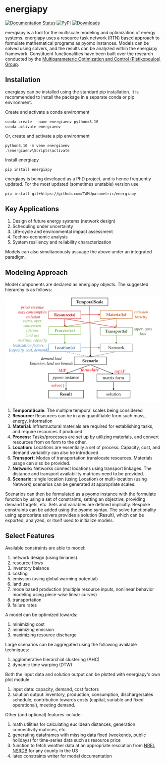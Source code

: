 # energiapy

[![Documentation Status](https://readthedocs.org/projects/energiapy/badge/)](https://energiapy.readthedocs.io/en/latest/)
[![PyPI](https://img.shields.io/pypi/v/energiapy.svg)](https://pypi.org/project/energiapy)
[![Downloads](https://static.pepy.tech/personalized-badge/energiapy?period=total&units=international_system&left_color=grey&right_color=orange&left_text=Downloads)](https://pepy.tech/project/energiapy)

energiapy is a tool for the multiscale modeling and optimization of energy systems. energiapy uses a resource task network (RTN) based approach to formulate mathematical programs as pyomo instances. Models can be solved using solvers, and the results can be analyzed within the energiapy framework. 
Constituent functionalities have been built over the research conducted by the [Multiparameteric Optimization and Control (Pistikopoulos) Group](https://parametric.tamu.edu/).


## Installation

energiapy can be installed using the standard pip installation. It is recommended to install the package in a separate conda or pip environment. 

Create and activate a conda environment 

    conda create --name energiaenv python=3.10
    conda activate energiaenv

Or, create and activate a pip environment 

    python3.10 -m venv energiaenv
    .\energiaenv\Scripts\activate

Install energiapy

    pip install energiapy

energiapy is being developed as a PhD project, and is hence frequently updated. For the most updated (sometimes unstable) version use

    pip install git+https://github.com/TAMUparametric/energiapy

## Key Applications

1. Design of future energy systems (network design)
2. Scheduling under uncertainty
3. Life-cycle and environmental impact assessment
4. Techno-economic analysis 
5. System resiliency and reliability characterization

Models can also simultaneously assuage the above under an integrated paradigm.

## Modeling Approach

Model components are declared as energiapy objects. The suggested hierarchy is as follows:


![alt text](https://github.com/TAMUparametric/energiapy/blob/main/docs/hierarchy.png?raw=true)

1. **TemporalScale:** The multiple temporal scales being considered
2. **Resource:** Resources can be in any quantifiable form such mass, energy, information
3. **Material:** Infrastructural materials are required for establishing tasks, and require resources if produced 
4. **Process:** Tasks/processes are set up by utilizing materials, and convert resources from on form to the other.
5. **Location:** Locations are essentially a set of process. Capacity, cost, and demand variability can also be introduced.
6. **Transport:** Modes of transportation translocate resources. Materials usage can also be provided.
7. **Network:** Networks connect locations using transport linkages. The distance and transport availability matrices need to be provided. 
8. **Scenario:** single location (using Location) or multi-location (using Network) scenarios can be generated at appropriate scales.

Scenarios can then be formulated as a pyomo instance with the formulate function by using a set of constraints, setting an objective, providing demand targets, etc. Sets and variables are defined implicitly. Bespoke constraints can be added using the pyomo syntax. The solve functionality using appropriate solvers provides a solution (Result), which can be exported, analyzed, or itself used to initialize models. 

## Select Features

Available constraints are able to model:

1. network design (using binaries)
2. resource flows
3. inventory balance
4. costing
5. emission (using global warming potential)
6. land use
7. mode based production (multiple resource inputs, nonlinear behavior modeling using piece-wise linear curves)
8. transportation
9. failure rates

A model can be optimized towards:

1. minimizing cost
2. minimizing emission
3. maximizing resource discharge

Large scenarios can be aggregated using the following available techniques:

1. agglomerative hierarchial clustering (AHC)
2. dynamic time warping (DTW)

Both the input data and solution output can be plotted with energiapy's own plot module:

1. input data: capacity, demand, cost factors
2. solution output: inventory, production, consumption, discharge/sales schedule; contribution towards costs (capital, variable and fixed operational), meeting demand.

Other (and optional) features include:

1. math utilities for calculating euclidean distances, generation connectivity matrices, etc.
2. generating dataframes with missing data fixed (weekends, public holidays) for time-series data such as resource price
3. function to fetch weather data at an appropriate resolution from [NREL NSRDB](https://nsrdb.nrel.gov/) for any county in the US
4. latex constraints writer for model documentation


